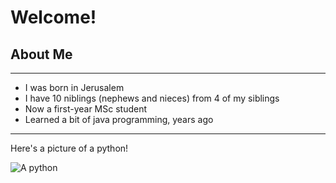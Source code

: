# Welcome!

## About Me
----

* I was born in Jerusalem
* I have 10 niblings (nephews and nieces) from 4 of my siblings
* Now a first-year MSc student
* Learned a bit of java programming, years ago

----

Here's a picture of a python!



![A python](https://cdn.britannica.com/57/159857-050-BEDD9461/python-ball.jpg)
